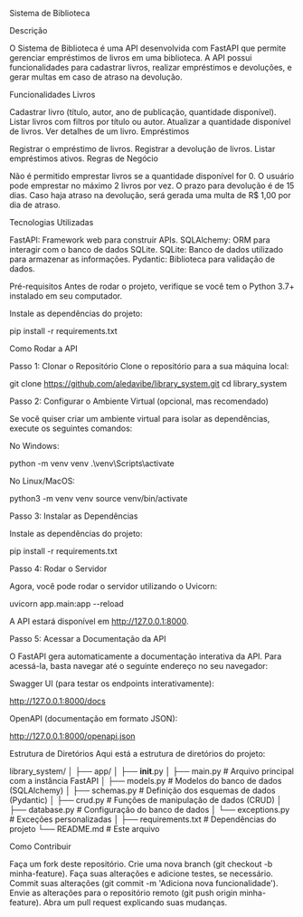 Sistema de Biblioteca

Descrição

O Sistema de Biblioteca é uma API desenvolvida com FastAPI que permite gerenciar empréstimos de livros em uma biblioteca. A API possui funcionalidades para cadastrar livros, realizar empréstimos e devoluções, e gerar multas em caso de atraso na devolução.

Funcionalidades
Livros

Cadastrar livro (título, autor, ano de publicação, quantidade disponível).
Listar livros com filtros por título ou autor.
Atualizar a quantidade disponível de livros.
Ver detalhes de um livro.
Empréstimos

Registrar o empréstimo de livros.
Registrar a devolução de livros.
Listar empréstimos ativos.
Regras de Negócio

Não é permitido emprestar livros se a quantidade disponível for 0.
O usuário pode emprestar no máximo 2 livros por vez.
O prazo para devolução é de 15 dias.
Caso haja atraso na devolução, será gerada uma multa de R$ 1,00 por dia de atraso.

Tecnologias Utilizadas

FastAPI: Framework web para construir APIs.
SQLAlchemy: ORM para interagir com o banco de dados SQLite.
SQLite: Banco de dados utilizado para armazenar as informações.
Pydantic: Biblioteca para validação de dados.

Pré-requisitos
Antes de rodar o projeto, verifique se você tem o Python 3.7+ instalado em seu computador.

Instale as dependências do projeto:

pip install -r requirements.txt

Como Rodar a API

Passo 1: Clonar o Repositório
Clone o repositório para a sua máquina local:

git clone https://github.com/aledavibe/library_system.git
cd library_system

Passo 2: Configurar o Ambiente Virtual (opcional, mas recomendado)

Se você quiser criar um ambiente virtual para isolar as dependências, execute os seguintes comandos:

No Windows:

python -m venv venv
.\venv\Scripts\activate

No Linux/MacOS:

python3 -m venv venv
source venv/bin/activate

Passo 3: Instalar as Dependências

Instale as dependências do projeto:

pip install -r requirements.txt

Passo 4: Rodar o Servidor

Agora, você pode rodar o servidor utilizando o Uvicorn:

uvicorn app.main:app --reload

A API estará disponível em http://127.0.0.1:8000.

Passo 5: Acessar a Documentação da API

O FastAPI gera automaticamente a documentação interativa da API. Para acessá-la, basta navegar até o seguinte endereço no seu navegador:

Swagger UI (para testar os endpoints interativamente):

http://127.0.0.1:8000/docs

OpenAPI (documentação em formato JSON):

http://127.0.0.1:8000/openapi.json

Estrutura de Diretórios
Aqui está a estrutura de diretórios do projeto:

library_system/
│
├── app/
│   ├── __init__.py
│   ├── main.py             # Arquivo principal com a instância FastAPI
│   ├── models.py           # Modelos do banco de dados (SQLAlchemy)
│   ├── schemas.py          # Definição dos esquemas de dados (Pydantic)
│   ├── crud.py             # Funções de manipulação de dados (CRUD)
│   ├── database.py         # Configuração do banco de dados
│   └── exceptions.py       # Exceções personalizadas
│
├── requirements.txt        # Dependências do projeto
└── README.md               # Este arquivo

Como Contribuir

Faça um fork deste repositório.
Crie uma nova branch (git checkout -b minha-feature).
Faça suas alterações e adicione testes, se necessário.
Commit suas alterações (git commit -m 'Adiciona nova funcionalidade').
Envie as alterações para o repositório remoto (git push origin minha-feature).
Abra um pull request explicando suas mudanças.